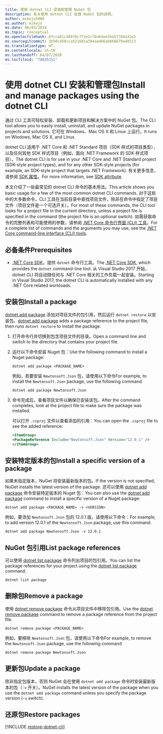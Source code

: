 ```yaml
---
title: 使用 dotnet CLI 安装和管理 NuGet 包
description: 有关使用 dotnet CLI 处理 NuGet 包的说明。
author: mikejo5000
ms.author: mikejo
ms.date: 06/03/2019
ms.topic: conceptual
ms.openlocfilehash: 67cca81c48970c7f2e2cf0a64ee5ba57704a31e2
ms.sourcegitcommit: 2b50c450cca521681a384aa466ab666679a40213
ms.translationtype: HT
ms.contentlocale: zh-CN
ms.lasthandoff: 04/07/2020
ms.locfileid: "74825151"
---
```

# <a name="install-and-manage-packages-using-the-dotnet-cli"></a><span data-ttu-id="277c4-103">使用 dotnet CLI 安装和管理包</span><span class="sxs-lookup"><span data-stu-id="277c4-103">Install and manage packages using the dotnet CLI</span></span>

<span data-ttu-id="277c4-104">通过 CLI 工具可轻松安装、卸载和更新项目和解决方案中的 NuGet 包。</span><span class="sxs-lookup"><span data-stu-id="277c4-104">The CLI tool allows you to easily install, uninstall, and update NuGet packages in projects and solutions.</span></span> <span data-ttu-id="277c4-105">它可在 Windows、Mac OS X 和 Linux 上运行。</span><span class="sxs-lookup"><span data-stu-id="277c4-105">It runs on Windows, Mac OS X, and Linux.</span></span>

<span data-ttu-id="277c4-106">dotnet CLI 适用于 .NET Core 和 .NET Standard 项目（SDK 样式的项目类型），以及任何其他 SDK 样式项目（例如，面向 .NET Framework 的 SDK 样式项目）。</span><span class="sxs-lookup"><span data-stu-id="277c4-106">The dotnet CLI is for use in your .NET Core and .NET Standard project (SDK-style project types), and for any other SDK-style projects (for example, an SDK-style project that targets .NET Framework).</span></span> <span data-ttu-id="277c4-107">有关更多信息，请参阅 [SDK 属性](/dotnet/core/tools/csproj#additions)。</span><span class="sxs-lookup"><span data-stu-id="277c4-107">For more information, see [SDK attribute](/dotnet/core/tools/csproj#additions).</span></span>

<span data-ttu-id="277c4-108">本文介绍了一些最常见的 dotnet CLI 命令的基本用法。</span><span class="sxs-lookup"><span data-stu-id="277c4-108">This article shows you basic usage for a few of the most common dotnet CLI commands.</span></span> <span data-ttu-id="277c4-109">对于这些中的大多数命令，CLI 工具在当前目录中查找项目文件，除非在命令中指定了项目文件（项目文件是一个可选开关）。</span><span class="sxs-lookup"><span data-stu-id="277c4-109">For most of these commands, the CLI tool looks for a project file in the current directory, unless a project file is specified in the command (the project file is an optional switch).</span></span> <span data-ttu-id="277c4-110">如需获取命令的完整列表和可能使用的参数，请参阅 [.NET Core 命令行界面 (CLI) 工具](../reference/dotnet-commands.md)。</span><span class="sxs-lookup"><span data-stu-id="277c4-110">For a complete list of commands and the arguments you may use, see the [.NET Core command-line interface (CLI) tools](../reference/dotnet-commands.md).</span></span>

## <a name="prerequisites"></a><span data-ttu-id="277c4-111">必备条件</span><span class="sxs-lookup"><span data-stu-id="277c4-111">Prerequisites</span></span>

- <span data-ttu-id="277c4-112">[.NET Core SDK](https://www.microsoft.com/net/download/)，提供 `dotnet` 命令行工具。</span><span class="sxs-lookup"><span data-stu-id="277c4-112">The [.NET Core SDK](https://www.microsoft.com/net/download/), which provides the `dotnet` command-line tool.</span></span> <span data-ttu-id="277c4-113">从 Visual Studio 2017 开始，dotnet CLI 将自动随任何与 .NET Core 相关的工作负载一起安装。</span><span class="sxs-lookup"><span data-stu-id="277c4-113">Starting in Visual Studio 2017, the dotnet CLI is automatically installed with any .NET Core related workloads.</span></span>

## <a name="install-a-package"></a><span data-ttu-id="277c4-114">安装包</span><span class="sxs-lookup"><span data-stu-id="277c4-114">Install a package</span></span>

<span data-ttu-id="277c4-115">[dotnet add package](/dotnet/core/tools/dotnet-add-package?tabs=netcore2x) 添加对项目文件的包引用，然后运行 `dotnet restore` 以安装包。</span><span class="sxs-lookup"><span data-stu-id="277c4-115">[dotnet add package](/dotnet/core/tools/dotnet-add-package?tabs=netcore2x) adds a package reference to the project file, then runs `dotnet restore` to install the package.</span></span>

1. <span data-ttu-id="277c4-116">打开命令行并切换到包含项目文件的目录。</span><span class="sxs-lookup"><span data-stu-id="277c4-116">Open a command line and switch to the directory that contains your project file.</span></span>

2. <span data-ttu-id="277c4-117">运行以下命令安装 Nuget 包：</span><span class="sxs-lookup"><span data-stu-id="277c4-117">Use the following command to install a Nuget package:</span></span>

    ```dotnetcli
    dotnet add package <PACKAGE_NAME>
    ```

    <span data-ttu-id="277c4-118">例如，若要安装 `Newtonsoft.Json` 包，请使用以下命令</span><span class="sxs-lookup"><span data-stu-id="277c4-118">For example, to install the `Newtonsoft.Json` package, use the following command</span></span>

    ```dotnetcli
    dotnet add package Newtonsoft.Json
    ```

3. <span data-ttu-id="277c4-119">命令完成后，查看项目文件以确保已安装该包。</span><span class="sxs-lookup"><span data-stu-id="277c4-119">After the command completes, look at the project file to make sure the package was installed.</span></span>

   <span data-ttu-id="277c4-120">可以打开 `.csproj` 文件以查看添加的引用：</span><span class="sxs-lookup"><span data-stu-id="277c4-120">You can open the `.csproj` file to see the added reference:</span></span>

    ```xml
   <ItemGroup>
    <PackageReference Include="Newtonsoft.Json" Version="12.0.1" />
   </ItemGroup>
    ```

## <a name="install-a-specific-version-of-a-package"></a><span data-ttu-id="277c4-121">安装特定版本的包</span><span class="sxs-lookup"><span data-stu-id="277c4-121">Install a specific version of a package</span></span>

<span data-ttu-id="277c4-122">如果未指定版本，NuGet 将安装最新版本的包。</span><span class="sxs-lookup"><span data-stu-id="277c4-122">If the version is not specified, NuGet installs the latest version of the package.</span></span> <span data-ttu-id="277c4-123">还可以使用 [dotnet add package](/dotnet/core/tools/dotnet-add-package?tabs=netcore2x) 命令安装特定版本的 Nuget 包：</span><span class="sxs-lookup"><span data-stu-id="277c4-123">You can also use the [dotnet add package](/dotnet/core/tools/dotnet-add-package?tabs=netcore2x) command to install a specific version of a Nuget package:</span></span>

```dotnetcli
dotnet add package <PACKAGE_NAME> -v <VERSION>
```

<span data-ttu-id="277c4-124">例如，要添加 `Newtonsoft.Json` 包的 12.0.1 版，请使用以下命令：</span><span class="sxs-lookup"><span data-stu-id="277c4-124">For example, to add version 12.0.1 of the `Newtonsoft.Json` package, use this command:</span></span>

```dotnetcli
dotnet add package Newtonsoft.Json -v 12.0.1
```

## <a name="list-package-references"></a><span data-ttu-id="277c4-125">NuGet 包引用</span><span class="sxs-lookup"><span data-stu-id="277c4-125">List package references</span></span>

<span data-ttu-id="277c4-126">可以使用 [dotnet list package](/dotnet/core/tools/dotnet-list-package?tabs=netcore2x) 命令列出项目的包引用。</span><span class="sxs-lookup"><span data-stu-id="277c4-126">You can list the package references for your project using the [dotnet list package](/dotnet/core/tools/dotnet-list-package?tabs=netcore2x) command.</span></span>

```dotnetcli
dotnet list package
```

## <a name="remove-a-package"></a><span data-ttu-id="277c4-127">删除包</span><span class="sxs-lookup"><span data-stu-id="277c4-127">Remove a package</span></span>

<span data-ttu-id="277c4-128">使用 [dotnet remove package](/dotnet/core/tools/dotnet-remove-package?tabs=netcore2x) 命令从项目文件中移除包引用。</span><span class="sxs-lookup"><span data-stu-id="277c4-128">Use the [dotnet remove package](/dotnet/core/tools/dotnet-remove-package?tabs=netcore2x) command to remove a package reference from the project file.</span></span>

```dotnetcli
dotnet remove package <PACKAGE_NAME>
```

<span data-ttu-id="277c4-129">例如，要移除 `Newtonsoft.Json` 包，请使用以下命令</span><span class="sxs-lookup"><span data-stu-id="277c4-129">For example, to remove the `Newtonsoft.Json` package, use the following command</span></span>

```dotnetcli
dotnet remove package Newtonsoft.Json
```

## <a name="update-a-package"></a><span data-ttu-id="277c4-130">更新包</span><span class="sxs-lookup"><span data-stu-id="277c4-130">Update a package</span></span>

<span data-ttu-id="277c4-131">除非指定包版本，否则 NuGet 会在使用 `dotnet add package` 命令时安装最新版本的包（`-v` 开关）。</span><span class="sxs-lookup"><span data-stu-id="277c4-131">NuGet installs the latest version of the package when you use the `dotnet add package` command unless you specify the package version (`-v` switch).</span></span>

## <a name="restore-packages"></a><span data-ttu-id="277c4-132">还原包</span><span class="sxs-lookup"><span data-stu-id="277c4-132">Restore packages</span></span>

[!INCLUDE [restore-dotnet-cli](includes/restore-dotnet-cli.md)]
